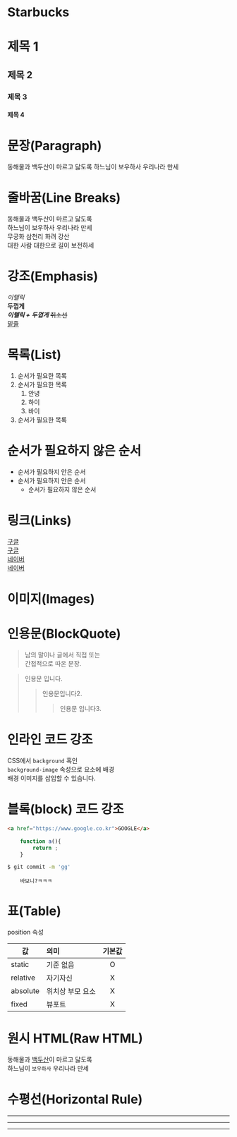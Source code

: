 # Starbucks

# 제목 1
## 제목 2
### 제목 3
#### 제목 4

# 문장(Paragraph)

동해물과 백두산이 마르고 닳도록
하느님이 보우하사 우리나라 만세

# 줄바꿈(Line Breaks)

동해물과 백두산이 마르고 닳도록  
하느님이 보우하사 우리나라 만세  
무궁화 삼천리 화려 강산<br/>
대한 사람 대한으로 길이 보전하세  

# 강조(Emphasis)

_이텔릭_  
**두껍게**  
**_이텔릭 + 두껍게_**
~~취소선~~  
<u>밑줄</u> 

# 목록(List)

1. 순서가 필요한 목록  
1. 순서가 필요한 목록
    1. 안녕
    1. 하이
    1. 바이
1. 순서가 필요한 목록  

# 순서가 필요하지 않은 순서

- 순서가 필요하지 안은 순서
- 순서가 필요하지 안은 순서
    - 순서가 필요하지 않은 순서

# 링크(Links)
<a href="https://google.com">구글</a>  
[구글](https://google.com)  
<a href="https://naver.com" title="네이버로 이동!">네이버</a>  
[네이버](https://naver.com "네이버로 이동!")

# 이미지(Images)

<!-- ![네이버](https://naver.com)  -->
<!-- [![네이버](https://naver.com)](http://www.naver.com) -->

# 인용문(BlockQuote)
> 남의 말이나 글에서 직접 또는  
간접적으로 따온 문장.  

> 인용문 입니다.  
>> 인용문입니다2.  
>>> 인용문 입니다3.  

# 인라인 코드 강조

CSS에서 `background` 혹인  
`background-image` 속성으로 요소에 배경  
배경 이미지를 삽입할 수 있습니다.

# 블록(block) 코드 강조
```html
<a href="https://www.google.co.kr">GOOGLE</a>
```

```javascript
    function a(){
        return ;
    }
```

```bash
$ git commit -m 'gg'
```

```plaintext
    바보니?ㅋㅋㅋ
```

# 표(Table)

position 속성

값 | 의미 | 기본값
-- |:--|:--:
static | 기준 없음 | O
relative | 자기자신 | X
absolute | 위치상 부모 요소 | X
fixed | 뷰포트 | X

# 원시 HTML(Raw HTML)
동해물과 <span style="text-decoration: underline;">백두산</span>이 마르고 닳도록<br/>
하느님이 `보우하사` 우리나라 만세

# 수평선(Horizontal Rule)

---
***
___